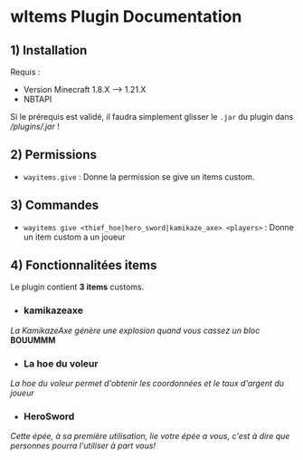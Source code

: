 
# wItems Plugin Documentation


## 1) Installation

Requis :
- Version Minecraft 1.8.X --> 1.21.X
- NBTAPI

Si le prérequis est validé, il faudra simplement glisser le `.jar` du plugin dans */plugins/<plugin>.jar* !


## 2) Permissions

- `wayitems.give` : Donne la permission se give un items custom.


## 3) Commandes

- `wayitems give <thief_hoe|hero_sword|kamikaze_axe> <players>` : Donne un item custom a un joueur

## 4) Fonctionnalitées items

Le plugin contient **3 items** customs.

- ### kamikazeaxe
*La KamikazeAxe génère une explosion quand vous cassez un bloc* **BOUUMMM**

- ### La hoe du voleur
*La hoe du voleur permet d'obtenir les coordonnées et le taux d'argent du joueur*

- ### HeroSword
*Cette épée, à sa première utilisation, lie votre épée a vous, c'est à dire que personnes pourra l'utiliser à part vous!*









